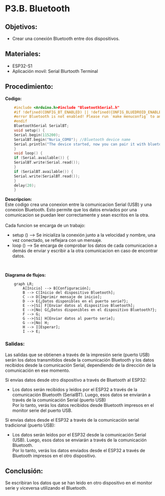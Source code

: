 # P3.B. Bluetooth
## Objetivos:
- Crear una conexión Bluetooth  entre dos dispositivos.
## Materiales: 
- ESP32-S1
- Aplicación movil: Serial Blurtooth Terminal
## Procedimiento:
**Codigo:**
```cpp
    #include <Arduino.h>#include "BluetoothSerial.h"
    #if !defined(CONFIG_BT_ENABLED) || !defined(CONFIG_BLUEDROID_ENABLED)
    #error Bluetooth is not enabled! Please run `make menuconfig` to and enable it
    #endif
    BluetoothSerial SerialBT;
    void setup() {
    Serial.begin(115200);
    SerialBT.begin("Nuria_COM8"); //Bluetooth device name
    Serial.println("The device started, now you can pair it with bluetooth!");
    }
    void loop() {
    if (Serial.available()) {
    SerialBT.write(Serial.read());
    }
    if (SerialBT.available()) {
    Serial.write(SerialBT.read());
    }
    delay(20);
    }
```
**Descripcion:**<br>
Este codigo crea una conexion entre la comunicacion Serial (USB)  y una conexion Bluetooth. Esto permite que los datos enviados por una comunicacion se puedan leer correctamente y sean escritos en la otra. <br><br> Cada funcion se encarga de un trabajo: <br>
<ul>
    <li> setup () --> Se inicializa la conexión junto a la velocidad y nombre, una vez conectado, se reflejara con un mensaje. </li>
    <li> loop () --> Se encarga de comprobar los datos de cada comunicacion a demás de enviar y escribir a la otra comunicacion en caso de encontrar datos. </li>
</ul><br>

**Diagrama de flujos:**

```mermaid
    graph LR;
        A[Inicio] --> B[Configuración];
        B --> C[Inicio del dispositivo Bluetooth];
        C --> D[Imprimir mensaje de inicio];
        D --> E{¿Datos disponibles en el puerto serie?};
        E -->|Sí| F[Enviar datos al dispositivo Bluetooth];
        E -->|No| G{¿Datos disponibles en el dispositivo Bluetooth?};
        F --> G;
        G -->|Sí| H[Enviar datos al puerto serie];
        G -->|No| H;
        H --> I[Esperar];
        I --> E;
```

### Salidas:
Las salidas que se obtienen a través de la impresión serie (puerto USB) serán los datos transmitidos desde la comunicación Bluetooth y los datos recibidos desde la comunicación Serial, dependiendo de la dirección de la comunicación en ese momento.

Si envías datos desde otro dispositivo a través de Bluetooth al ESP32:
<ul>
    <li>Los datos serán recibidos y leídos por el ESP32 a través de la comunicación Bluetooth (SerialBT). Luego, esos datos se enviarán a través de la comunicación Serial (puerto USB) <br>
    Por lo tanto, verás los datos recibidos desde Bluetooth impresos en el monitor serie del puerto USB. </li>
</ul>


Si envías datos desde el ESP32 a través de la comunicación serial tradicional (puerto USB):
<ul>
    <li>Los datos serán leídos por el ESP32 desde la comunicación Serial (USB).
    Luego, esos datos se enviarán a través de la comunicación Bluetooth.<br>
    Por lo tanto, verás los datos enviados desde el ESP32 a través de Bluetooth impresos en el otro dispositivo.</li>
</ul>

## Conclusión: 
Se escribiran los datos que se han leido en otro dispositivo en el monitor serie y viceversa utilizando el Bluetooth.